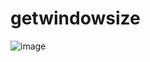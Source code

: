 # getwindowsize

![image](https://user-images.githubusercontent.com/2605401/216779216-cc52830c-ccd0-40f2-a7fe-e75c30a6e19a.png)
